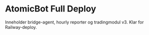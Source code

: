 # AtomicBot Full Deploy

Inneholder bridge-agent, hourly reporter og tradingmodul v3. Klar for Railway-deploy.